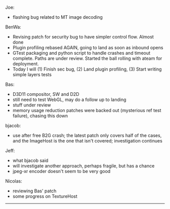 Joe:
* flashing bug related to MT image decoding

BenWa:
* Revising patch for security bug to have simpler control flow. Almost done
* Plugin profiling rebased AGAIN, going to land as soon as inbound opens
* GTest packaging and python script to handle crashes and timeout complete. Paths are under review. Started the ball rolling with ateam for deployment.
* Today I will (1) Finish sec bug, (2) Land plugin profiling, (3) Start writing simple layers tests

Bas:
* D3D11 compositor, SW and D2D
* still need to test WebGL, may do a follow up to landing
* stuff under review
* memory usage reduction patches were backed out (mysterious ref test failure), chasing this down

bjacob:
* use after free B2G crash; the latest patch only covers half of the cases, and the ImageHost is the one that isn't covered; investigation continues

Jeff:
* what bjacob said
* will investigate another approach, perhaps fragile, but has a chance
* jpeg-xr encoder doesn't seem to be very good

Nicolas:
* reviewing Bas' patch
* some progress on TextureHost

________________



